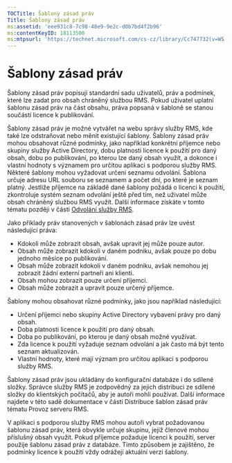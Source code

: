 ```yaml
---
TOCTitle: Šablony zásad práv
Title: Šablony zásad práv
ms:assetid: 'eee931c8-7c98-48e9-9e2c-d0b7bd4f2b96'
ms:contentKeyID: 18113500
ms:mtpsurl: 'https://technet.microsoft.com/cs-cz/library/Cc747732(v=WS.10)'
---
```


Šablony zásad práv
==================

Šablony zásad práv popisují standardní sadu uživatelů, práv a podmínek, které lze zadat pro obsah chráněný službou RMS. Pokud uživatel uplatní šablonu zásad práv na část obsahu, práva popsaná v šabloně se stanou součástí licence k publikování. 

Šablony zásad práv je možné vytvářet na webu správy služby RMS, kde také lze odstraňovat nebo měnit existující šablony. Šablony zásad práv mohou obsahovat různé podmínky, jako například konkrétní příjemce nebo skupiny služby Active Directory, dobu platnosti licence k použití pro daný obsah, dobu po publikování, po kterou lze daný obsah využít, a dokonce i vlastní hodnoty s významem pro určitou aplikaci s podporou služby RMS. Některé šablony mohou vyžadovat určení seznamu odvolání. Šablona určuje adresu URL souboru se seznamem a počet dní, po které je seznam platný. Jestliže příjemce na základě dané šablony požádá o licenci k použití, zkontroluje systém seznam odvolání ještě před tím, než uživatel může obsah chráněný službou RMS využít. Další informace získáte v tomto tématu později v části [Odvolání služby RMS](https://technet.microsoft.com/72689f90-f3c5-4b61-94ea-d825f3199b3b).

Jako příklady práv stanovených v šablonách zásad práv lze uvést následující práva:

-   Kdokoli může zobrazit obsah, avšak upravit jej může pouze autor.
-   Obsah může zobrazit kdokoli v daném podniku, avšak pouze po dobu jednoho měsíce po publikování.
-   Obsah může zobrazit kdokoli v daném podniku, avšak nemohou jej zobrazit žádní externí partneři ani klienti.
-   Obsah mohou zobrazit pouze určení příjemci.
-   Obsah může zobrazit a upravit pouze určený příjemce.

Šablony mohou obsahovat různé podmínky, jako jsou například následující:

-   Určení příjemci nebo skupiny Active Directory vybavení právy pro daný obsah.
-   Doba platnosti licence k použití pro daný obsah.
-   Doba po publikování, po kterou je daný obsah možné využívat.
-   Zda licence k použití vyžaduje seznam odvolání a jak často má být tento seznam aktualizován.
-   Vlastní hodnoty, které mají význam pro určitou aplikaci s podporou služby RMS.

Šablony zásad práv jsou ukládány do konfigurační databáze i do sdílené složky. Správce služby RMS je zodpovědný za jejich distribuci ze sdílené složky do klientských počítačů, aby je autoři mohli používat. Další informace najdete v této sadě dokumentace v části Distribuce šablon zásad práv tématu Provoz serveru RMS.

V aplikaci s podporou služby RMS mohou autoři vybrat požadovanou šablonu zásad práv, která obvykle určuje skupinu, jejíž členové mohou příslušný obsah využít. Pokud příjemce požaduje licenci k použití, server použije šablonu zásad práv z databáze. Tímto způsobem je zajištěno, že podmínky licence k použití vždy odrážejí aktuální verzi šablony.
